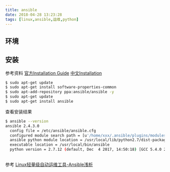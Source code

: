 ```yaml
---
title: ansible
date: 2018-04-28 13:23:28
tags: [linux,ansible,运维,python]
---
```




## 环境





## 安装

参考资料 [官方Installation Guide](http://docs.ansible.com/ansible/latest/installation_guide/intro_installation.html#id8)  [中文Installation](http://www.ansible.com.cn/docs/intro_installation.html#id9)

```bash
$ sudo apt-get update
$ sudo apt-get install software-properties-common
$ sudo apt-add-repository ppa:ansible/ansible -y
$ sudo apt-get update
$ sudo apt-get install ansible
```

查看安装结果

```bash
$ ansible --version
ansible 2.4.3.0
  config file = /etc/ansible/ansible.cfg
  configured module search path = [u'/home/xxx/.ansible/plugins/modules', u'/usr/share/ansible/plugins/modules']
  ansible python module location = /usr/local/lib/python2.7/dist-packages/ansible
  executable location = /usr/local/bin/ansible
  python version = 2.7.12 (default, Dec  4 2017, 14:50:18) [GCC 5.4.0 20160609]
```



## 







参考 [Linux轻量级自动运维工具-Ansible浅析](http://blog.51cto.com/weiweidefeng/1895261)